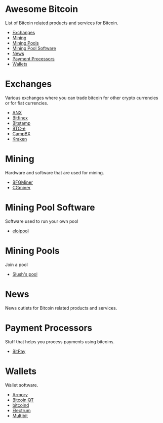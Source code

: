 Awesome Bitcoin
===============

List of Bitcoin related products and services for Bitcoin.

- [Exchanges](#exchanges)
- [Mining](#mining)
- [Mining Pools](#mining-pools)
- [Mining Pool Software](#mining-pool-software)
- [News](#news)
- [Payment Processors](#payment-processors)
- [Wallets](#wallets)

# Exchanges
Various exchanges where you can trade bitcoin for other crypto currencies or
for fiat currencies.

* [ANX](https://anxbtc.com/)
* [Bitfinex](https://www.bitfinex.com/)
* [Bitstamp](https://www.bitstamp.net/)
* [BTC-e](https://btc-e.com/)
* [CampBX](https://campbx.com/)
* [Kraken](https://www.kraken.com/)

# Mining
Hardware and software that are used for mining.

* [BFGMiner](https://github.com/luke-jr/bfgminer)
* [CGminer](https://github.com/ckolivas/cgminer)

# Mining Pool Software
Software used to run your own pool
* [eloipool](https://gitorious.org/bitcoin/eloipool)

# Mining Pools
Join a pool
* [Slush's pool](https://mining.bitcoin.cz/)

# News
News outlets for Bitcoin related products and services.

# Payment Processors
Stuff that helps you process payments using bitcoins.

* [BitPay](https://bitpay.com)

# Wallets
Wallet software.

* [Armory](https://bitcoinarmory.com/)
* [Bitcoin QT](https://bitcoin.org/en/download)
* [bitcoind](https://github.com/bitcoin/bitcoin/)
* [Electrum](https://electrum.org/)
* [Multibit](https://multibit.org/)
